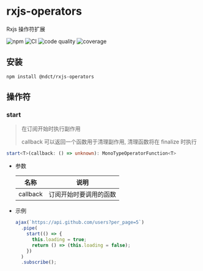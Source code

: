 # rxjs-operators

Rxjs 操作符扩展

![npm](https://img.shields.io/npm/v/@ndct/rxjs-operators?logo=npm&style=for-the-badge)
![CI](https://img.shields.io/github/workflow/status/nodoccat/rxjs-operators/CI?label=CI&logo=github&style=for-the-badge)
![code quality](https://img.shields.io/codacy/grade/821168e488bd4e50ac16b50f6740ac29?logo=codacy&style=for-the-badge)
![coverage](https://img.shields.io/codacy/coverage/821168e488bd4e50ac16b50f6740ac29?logo=codacy&style=for-the-badge)

## 安装

```shell
npm install @ndct/rxjs-operators
```

## 操作符

### start

> 在订阅开始时执行副作用
>
> callback 可以返回一个函数用于清理副作用, 清理函数将在 finalize 时执行

```typescript
start<T>(callback: () => unknown): MonoTypeOperatorFunction<T>
```

- 参数

  | 名称     | 说明                   |
  | -------- | ---------------------- |
  | callback | 订阅开始时要调用的函数 |

- 示例

  ```javascript
  ajax(`https://api.github.com/users?per_page=5`)
    .pipe(
      start(() => {
        this.loading = true;
        return () => (this.loading = false);
      })
    )
    .subscribe();
  ```
